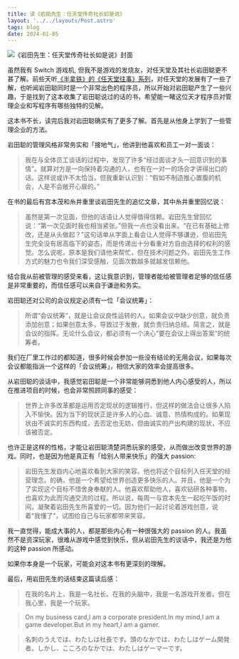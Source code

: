 ```yaml
---
title: 读《岩田先生：任天堂传奇社长如是说》
layout: '../../layouts/Post.astro'
tags: blog
date: 2024-01-05
---
```


![《岩田先生：任天堂传奇社长如是说》封面](/imgs/yan-tian-xian-sheng.png)

虽然我有 Switch 游戏机, 但我不是游戏的发烧友，对任天堂及其社长岩田聪更不甚了解。前些天听[《半拿铁》的《任天堂往事》系列](https://www.xiaoyuzhoufm.com/collection/episode/636a1c4e8903830010f36530)，对任天堂的发展有了一些了解，也听闻岩田聪同时是一个非常出色的程序员，所以开始对岩田聪产生了一些兴趣，于是找到了这本收集了岩田聪说过的话的书，希望能一睹这位天才程序员对管理企业和写程序有哪些独特的见解。

这本书不长，读完后我对岩田聪确实有了更多了解。首先是从他身上学到了一些管理企业的方法。

岩田聪的管理风格非常务实和「接地气」，他讲到他喜欢和员工一对一面谈：

> 我在与全体员工谈话的过程中，发现了许多“经过面谈才头一回意识到的事情”。就算对方是一向保持着沟通的人，也有在一对一的场合才讲得出口的话。这样说或许不太恰当，但我重新认识到：“假如不制造推心置腹的机会，人是不会敞开心扉的。”

在书的最后有宫本茂和糸井重里谈岩田先生的追忆文章，其中糸井重里回忆说：

> 虽然是第一次见面，但他的话语让人觉得值得信赖。岩田先生曾回忆说：“第一次见面时我也相当紧张。”但我一点也没看出来。“在已有基础上修改，还是从头做起？”这句话单从字面上看会让人觉得不够谦逊，但岩田先生完全没有居高临下的姿态，而是传递出十分看重对方自由选择的权利的感觉。怎么说呢，原本是我们请他来帮忙，但在技术问题之外，岩田先生工作方式的魅力也令我们深受感触，见面次数越多就越发信赖他。

结合我从前被管理的感受来看，这让我意识到，管理者能给被管理者足够的信任感是非常重要的，而信任感可以来自于谦逊和务实。

岩田聪还对公司的会议规定必须有一位「会议统筹」：

> 所谓“会议统筹”，就是让会议良性运转的人。如果会议中缺少创意，就负责添加创意；如果创意太多，导致过于发散，就负责归纳总结。简言之，就是会议的指挥。无论什么会议，都必须有一个决心“要在会议上得出答案”的统筹者。

我们在厂里工作过的都知道，很多时候会参加一些没有结论的无用会议，如果每次会议都能指派一个这样的「会议统筹」，相信大家的效率会提高很多。

从岩田聪的谈话中，我感觉岩田聪是一个非常能够洞悉到他人内心感受的人，所以在推进项目的时候，也会非常照顾同事的感受：

> 世界上许多改革都是运用否定现状的逻辑推行，但这样的做法会让很多人陷入不愉快。因为当下的现状正是许多人的心血、诚意、热情构成的。如果现状由不诚实的东西构成，去否定也无妨，但由诚实的产出构建的现状，不应该被否定。

也许正是这样的性格，才能让岩田聪清楚洞悉玩家的感受，从而做出改变世界的游戏。同时，也是因为他是真正有「给别人带来快乐」的强大 passion:

> 岩田先生发自内心地喜欢看到大家的笑容。他也将这个目标列入任天堂的经营理念。的确，他是一个希望给世界创造更多快乐的人。并且，他是一个为了实现这个目标不惜舍身奉献的人。他喜欢帮助他人，喜欢钻研各种事物，也喜欢为此而沟通交流的过程。所以说，每周一与宫本先生一起吃午饭的时间，凝聚着岩田先生所喜爱的一切。因为他们一起讨论着游戏创意，说着“我懂了”，试图给自己与玩家都带来笑容。

我一直觉得，能成大事的人，都是那些内心有一种很强大的 passion 的人。我虽然不是资深玩家，很难从游戏中感觉到快乐，但从岩田先生的谈话中，我还是为他的这种 passion 所感动。

如果你本身是一个玩家，可能会对这本书有更深刻的理解。

最后，用岩田先生的话结束这篇读后感：

> 在我的名片上，我是一名社长。在我的头脑中，我是一名游戏开发者。但在我心里，我是一个玩家。

> On my business card,I am a corporate president.In my mind,I am a game developer.But in my heart,I am a gamer.

> 名刺のうえでは、わたしは社長です。頭のなかでは、わたしはゲーム開発者。しかし、こころのなかでは、わたしはゲーマーです。